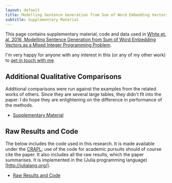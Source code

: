 ```yaml
---
layout: default
title: Modelling Sentence Generation from Sum of Word Embedding Vectors as a Mixed Integer Programming Problem
subtitle: Supplementary Material
---
```


This page contains supplementary material, code and data used in [White et. al. 2016, Modelling Sentence Generation from Sum of Word Embedding Vectors as a Mixed Integer Programming Problem](../White2016SOWE2Sent.pdf).

I'm very happy for anyone with any interest in this (or any of my other work) to [get in touch with me]({{site.url}}/contact).



## Additional Qualitative Comparisons
Additional comparisons were run against the examples from the related works of others.
Since they are several large tables, they didn't fit into the paper.
I do hope they are enlightening on the difference in performance of the methods.

 - [Supplementary Material](./supplementary.pdf)



## Raw Results and Code

The below includes the code used in this research.
It is made available under the [CRAPL](http://matt.might.net/articles/crapl/);
use of the code for academic pursuits should of course cite the paper.
It also includes all the raw results, which the paper summarises.
It is implemented in the (Julia programming language)[http://julialang.org/].
 - [Raw Results and Code](./code_and_raw_results.zip)





